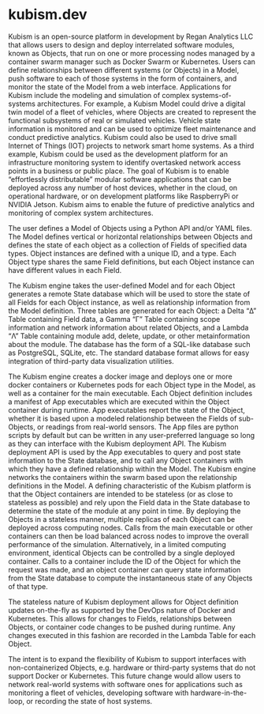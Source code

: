 # kubism.dev
Kubism is an open-source platform in development by Regan Analytics LLC that allows users to design and deploy interrelated software modules, known as Objects, that run on one or more processing nodes managed by a container swarm manager such as Docker Swarm or Kubernetes. Users can define relationships between different systems (or Objects) in a Model, push software to each of those systems in the form of containers, and monitor the state of the Model from a web interface. Applications for Kubism include the modeling and simulation of complex systems-of-systems architectures. For example, a Kubism Model could drive a digital twin model of a fleet of vehicles, where Objects are created to represent the functional subsystems of real or simulated vehicles. Vehicle state information is monitored and can be used to optimize fleet maintenance and conduct predictive analytics. Kubism could also be used to drive small Internet of Things (IOT) projects to network smart home systems. As a third example, Kubism could be used as the development platform for an infrastructure monitoring system to identify overtasked network access points in a business or public place. The goal of Kubism is to enable “effortlessly distributable” modular software applications that can be deployed across any number of host devices, whether in the cloud, on operational hardware, or on development platforms like RaspberryPi or NVIDIA Jetson. Kubism aims to enable the future of predictive analytics and monitoring of complex system architectures.

The user defines a Model of Objects using a Python API and/or YAML files. The Model defines vertical or horizontal relationships between Objects and defines the state of each object as a collection of Fields of specified data types. Object instances are defined with a unique ID, and a type. Each Object type shares the same Field definitions, but each Object instance can have different values in each Field.

The Kubism engine takes the user-defined Model and for each Object generates a remote State database which will be used to store the state of all Fields for each Object instance, as well as relationship information from the Model definition. Three tables are generated for each Object: a Delta “Δ” Table containing Field data, a Gamma “Γ” Table containing scope information and network information about related Objects, and a Lambda “Λ” Table containing module add, delete, update, or other metainformation about the module. The database has the form of a SQL-like database such as PostgreSQL, SQLite, etc. The standard database format allows for easy integration of third-party data visualization utilities.

The Kubism engine creates a docker image and deploys one or more docker containers or Kubernetes pods for each Object type in the Model, as well as a container for the main executable. Each Object definition includes a manifest of App executables which are executed within the Object container during runtime. App executables report the state of the Object, whether it is based upon a modeled relationship between the Fields of sub-Objects, or readings from real-world sensors. The App files are python scripts by default but can be written in any user-preferred language so long as they can interface with the Kubism deployment API. The Kubism deployment API is used by the App executables to query and post state information to the State database, and to call any Object containers with which they have a defined relationship within the Model. The Kubism engine networks the containers within the swarm based upon the relationship definitions in the Model. A defining characteristic of the Kubism platform is that the Object containers are intended to be stateless (or as close to stateless as possible) and rely upon the Field data in the State database to determine the state of the module at any point in time. By deploying the Objects in a stateless manner, multiple replicas of each Object can be deployed across computing nodes. Calls from the main executable or other containers can then be load balanced across nodes to improve the overall performance of the simulation. Alternatively, in a limited computing environment, identical Objects can be controlled by a single deployed container. Calls to a container include the ID of the Object for which the request was made, and an object container can query state information from the State database to compute the instantaneous state of any Objects of that type.

The stateless nature of Kubism deployment allows for Object definition updates on-the-fly as supported by the DevOps nature of Docker and Kubernetes. This allows for changes to Fields, relationships between Objects, or container code changes to be pushed during runtime. Any changes executed in this fashion are recorded in the Lambda Table for each Object.

The intent is to expand the flexibility of Kubism to support interfaces with non-containerized Objects, e.g. hardware or third-party systems that do not support Docker or Kubernetes. This future change would allow users to network real-world systems with software ones for applications such as monitoring a fleet of vehicles, developing software with hardware-in-the-loop, or recording the state of host systems.
